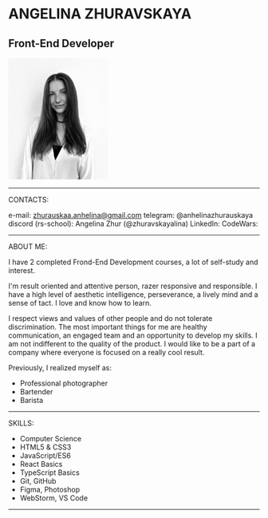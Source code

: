# ANGELINA ZHURAVSKAYA
 
 Front-End Developer
---

<img src="assets/angelina.jpg" width="200">

___

CONTACTS:

e-mail: zhurauskaa.anhelina@gmail.com
telegram: @anhelinazhurauskaya
discord (rs-school): Angelina Zhur (@zhuravskayalina)
LinkedIn:
CodeWars:

---

ABOUT ME:

I have 2 completed Frond-End Development courses, a lot of self-study and interest. 

I'm result oriented and attentive person, razer responsive and responsible. I have a high level of aesthetic intelligence, perseverance, a lively mind and a sense of tact. I love and know how to learn.

I respect views and values of other people and do not tolerate discrimination. The most important things for me are healthy communication, an engaged team and an opportunity to develop my skills. I am not indifferent to the quality of the product. I would like to be a part of a company where everyone is focused on a really cool result.

Previously, I realized myself as:
* Professional photographer
* Bartender
* Barista

---

SKILLS:

- Computer Science
- HTML5 & CSS3 
- JavaScript/ES6
- React Basics
- TypeScript Basics
- Git, GitHub
- Figma, Photoshop
- WebStorm, VS Code

---
